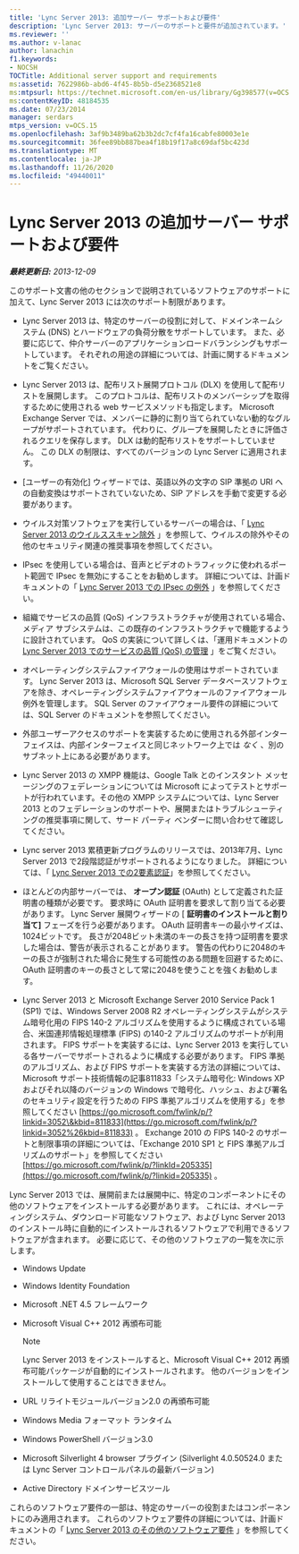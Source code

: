 ```yaml
---
title: 'Lync Server 2013: 追加サーバー サポートおよび要件'
description: 'Lync Server 2013: サーバーのサポートと要件が追加されています。'
ms.reviewer: ''
ms.author: v-lanac
author: lanachin
f1.keywords:
- NOCSH
TOCTitle: Additional server support and requirements
ms:assetid: 7622986b-abd6-4f45-8b5b-d5e2368521e8
ms:mtpsurl: https://technet.microsoft.com/en-us/library/Gg398577(v=OCS.15)
ms:contentKeyID: 48184535
ms.date: 07/23/2014
manager: serdars
mtps_version: v=OCS.15
ms.openlocfilehash: 3af9b3489ba62b3b2dc7cf4fa16cabfe80003e1e
ms.sourcegitcommit: 36fee89bb887bea4f18b19f17a8c69daf5bc423d
ms.translationtype: MT
ms.contentlocale: ja-JP
ms.lasthandoff: 11/26/2020
ms.locfileid: "49440011"
---
```

# <a name="additional-server-support-and-requirements-in-lync-server-2013"></a>Lync Server 2013 の追加サーバー サポートおよび要件

<div data-xmlns="http://www.w3.org/1999/xhtml">

<div class="topic" data-xmlns="http://www.w3.org/1999/xhtml" data-msxsl="urn:schemas-microsoft-com:xslt" data-cs="https://msdn.microsoft.com/">

<div data-asp="https://msdn2.microsoft.com/asp">



</div>

<div id="mainSection">

<div id="mainBody">

<span> </span>

_**最終更新日:** 2013-12-09_

このサポート文書の他のセクションで説明されているソフトウェアのサポートに加えて、Lync Server 2013 には次のサポート制限があります。

  - Lync Server 2013 は、特定のサーバーの役割に対して、ドメインネームシステム (DNS) とハードウェアの負荷分散をサポートしています。 また、必要に応じて、仲介サーバーのアプリケーションロードバランシングもサポートしています。 それぞれの用途の詳細については、計画に関するドキュメントをご覧ください。

  - Lync Server 2013 は、配布リスト展開プロトコル (DLX) を使用して配布リストを展開します。 このプロトコルは、配布リストのメンバーシップを取得するために使用される web サービスメソッドも指定します。 Microsoft Exchange Server では、メンバーに静的に割り当てられていない動的なグループがサポートされています。 代わりに、グループを展開したときに評価されるクエリを保存します。 DLX は動的配布リストをサポートしていません。 この DLX の制限は、すべてのバージョンの Lync Server に適用されます。

  - [ユーザーの有効化] ウィザードでは、英語以外の文字の SIP 準拠の URI への自動変換はサポートされていないため、SIP アドレスを手動で変更する必要があります。

  - ウイルス対策ソフトウェアを実行しているサーバーの場合は、「 [Lync Server 2013 のウイルススキャン除外](lync-server-2013-antivirus-scanning-exclusions.md) 」を参照して、ウイルスの除外やその他のセキュリティ関連の推奨事項を参照してください。

  - IPsec を使用している場合は、音声とビデオのトラフィックに使われるポート範囲で IPsec を無効にすることをお勧めします。 詳細については、計画ドキュメントの「 [Lync Server 2013 での IPsec の例外](lync-server-2013-ipsec-exceptions.md) 」を参照してください。

  - 組織でサービスの品質 (QoS) インフラストラクチャが使用されている場合、メディア サブシステムは、この既存のインフラストラクチャで機能するように設計されています。 QoS の実装について詳しくは、「運用ドキュメントの [Lync Server 2013 でのサービスの品質 (QoS) の管理](lync-server-2013-managing-quality-of-service-qos.md) 」をご覧ください。

  - オペレーティングシステムファイアウォールの使用はサポートされています。 Lync Server 2013 は、Microsoft SQL Server データベースソフトウェアを除き、オペレーティングシステムファイアウォールのファイアウォール例外を管理します。 SQL Server のファイアウォール要件の詳細については、SQL Server のドキュメントを参照してください。

  - 外部ユーザーアクセスのサポートを実装するために使用される外部インターフェイスは、内部インターフェイスと同じネットワーク上では *なく* 、別のサブネット上にある必要があります。

  - Lync Server 2013 の XMPP 機能は、Google Talk とのインスタント メッセージングのフェデレーションについては Microsoft によってテストとサポートが行われています。その他の XMPP システムについては、Lync Server 2013 とのフェデレーションのサポートや、展開またはトラブルシューティングの推奨事項に関して、サード パーティ ベンダーに問い合わせて確認してください。

  - Lync server 2013 累積更新プログラムのリリースでは、2013年7月、Lync Server 2013 で2段階認証がサポートされるようになりました。 詳細については、「 [Lync Server 2013 での2要素認証](lync-server-2013-planning-for-and-deploying-two-factor-authentication.md)」を参照してください。

  - ほとんどの内部サーバーでは、 **オープン認証** (OAuth) として定義された証明書の種類が必要です。 要求時に OAuth 証明書を要求して割り当てる必要があります。 Lync Server 展開ウィザードの [ **証明書のインストールと割り当て]** フェーズを行う必要があります。 OAuth 証明書キーの最小サイズは、1024ビットです。 長さが2048ビット未満のキーの長さを持つ証明書を要求した場合は、警告が表示されることがあります。 警告の代わりに2048のキーの長さが強制された場合に発生する可能性のある問題を回避するために、OAuth 証明書のキーの長さとして常に2048を使うことを強くお勧めします。

  - Lync Server 2013 と Microsoft Exchange Server 2010 Service Pack 1 (SP1) では、Windows Server 2008 R2 オペレーティングシステムがシステム暗号化用の FIPS 140-2 アルゴリズムを使用するように構成されている場合、米国連邦情報処理標準 (FIPS) の140-2 アルゴリズムのサポートが利用されます。 FIPS サポートを実装するには、Lync Server 2013 を実行している各サーバーでサポートされるように構成する必要があります。 FIPS 準拠のアルゴリズム、および FIPS サポートを実装する方法の詳細については、Microsoft サポート技術情報の記事811833「システム暗号化: Windows XP およびそれ以降のバージョンの Windows で暗号化、ハッシュ、および署名のセキュリティ設定を行うための FIPS 準拠アルゴリズムを使用する」を参照してください [https://go.microsoft.com/fwlink/p/?linkid=3052\&kbid=811833](https://go.microsoft.com/fwlink/p/?linkid=3052%26kbid=811833) 。 Exchange 2010 の FIPS 140-2 のサポートと制限事項の詳細については、「Exchange 2010 SP1 と FIPS 準拠アルゴリズムのサポート」を参照してください [https://go.microsoft.com/fwlink/p/?linkId=205335](https://go.microsoft.com/fwlink/p/?linkid=205335) 。

Lync Server 2013 では、展開前または展開中に、特定のコンポーネントにその他のソフトウェアをインストールする必要があります。 これには、オペレーティングシステム、ダウンロード可能なソフトウェア、および Lync Server 2013 のインストール時に自動的にインストールされるソフトウェアで利用できるソフトウェアが含まれます。 必要に応じて、その他のソフトウェアの一覧を次に示します。

  - Windows Update

  - Windows Identity Foundation

  - Microsoft .NET 4.5 フレームワーク

  - Microsoft Visual C++ 2012 再頒布可能
    
    <div>
    

    > [!NOTE]  
    > Lync Server 2013 をインストールすると、Microsoft Visual C++ 2012 再頒布可能パッケージが自動的にインストールされます。 他のバージョンをインストールして使用することはできません。

    
    </div>

  - URL リライトモジュールバージョン2.0 の再頒布可能

  - Windows Media フォーマット ランタイム

  - Windows PowerShell バージョン3.0

  - Microsoft Silverlight 4 browser プラグイン (Silverlight 4.0.50524.0 または Lync Server コントロールパネルの最新バージョン)

  - Active Directory ドメインサービスツール

これらのソフトウェア要件の一部は、特定のサーバーの役割またはコンポーネントにのみ適用されます。 これらのソフトウェア要件の詳細については、計画ドキュメントの「 [Lync Server 2013 のその他のソフトウェア要件](lync-server-2013-additional-software-requirements.md) 」を参照してください。

</div>

<span> </span>

</div>

</div>

</div>

